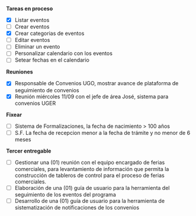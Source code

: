 **Tareas en proceso**
- [x] Listar eventos
- [ ] Crear eventos
- [x] Crear categorias de eventos
- [ ] Editar eventos
- [ ] Eliminar un evento
- [ ] Personalizar calendario con los eventos
- [ ] Setear fechas en el calendario

**Reuniones**
- [x] Responsable de Convenios UGO, mostrar avance de plataforma de seguimiento de convenios
- [x] Reunión miércoles 11/09 con el jefe de área José, sistema para convenios UGER

**Fixear**
- [ ] Sistema de Formalizaciones, la fecha de nacimiento > 100 años
- [ ] S.F. La fecha de recepcion menor a la fecha de trámite y no menor de 6 meses

**Tercer entregable**
- [ ] Gestionar una (01) reunión con el equipo encargado de ferias comerciales, para levantamiento de información que permita la construcción de tableros de control para el proceso de ferias comerciales.
- [ ] Elaboración de una (01) guía de usuario para la herramienta del seguimiento de los eventos del programa
- [ ] Desarrollo de una (01) guía de usuario para la herramienta de sistematización de notificaciones de los convenios
